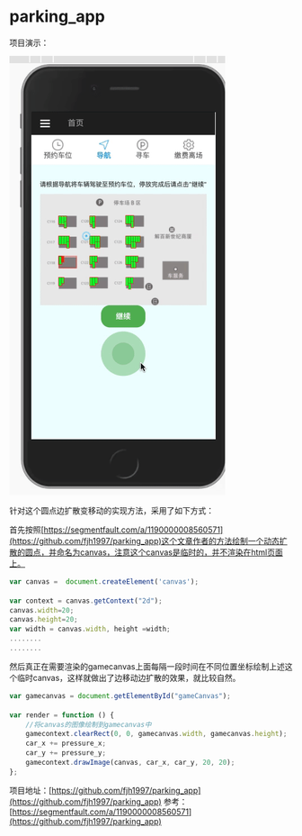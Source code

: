 # parking_app
项目演示：

![](park.gif)

针对这个圆点边扩散变移动的实现方法，采用了如下方式：

首先按照[https://segmentfault.com/a/1190000008560571](https://github.com/fjh1997/parking_app)这个文章作者的方法绘制一个动态扩散的圆点，并命名为canvas，注意这个canvas是临时的，并不渲染在html页面上。
```javascript
var canvas =  document.createElement('canvas');

var context = canvas.getContext("2d");
canvas.width=20;
canvas.height=20;
var width = canvas.width, height =width;
........
........
```
然后真正在需要渲染的gamecanvas上面每隔一段时间在不同位置坐标绘制上述这个临时canvas，这样就做出了边移动边扩散的效果，就比较自然。
```javascript
var gamecanvas = document.getElementById("gameCanvas");

var render = function () {
    //将canvas的图像绘制到gamecanvas中
    gamecontext.clearRect(0, 0, gamecanvas.width, gamecanvas.height);
    car_x += pressure_x;
    car_y += pressure_y;
    gamecontext.drawImage(canvas, car_x, car_y, 20, 20);
};

```

项目地址：[https://github.com/fjh1997/parking_app](https://github.com/fjh1997/parking_app)
参考：[https://segmentfault.com/a/1190000008560571](https://github.com/fjh1997/parking_app)